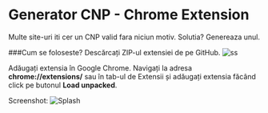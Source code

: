 # Generator CNP - Chrome Extension
Multe site-uri iti cer un CNP valid fara niciun motiv. Solutia? Genereaza unul.

###Cum se foloseste?
Descărcați ZIP-ul extensiei de pe GitHub.
![ss](https://i.gyazo.com/3f6fbd707955053a71715dbeb050c3a9.png)

Adăugați extensia în Google Chrome.
Navigați la adresa **chrome://extensions/** sau în tab-ul de Extensii și adăugați extensia făcând click pe butonul **Load unpacked**.



Screenshot:
![Splash](https://raw.githubusercontent.com/vscorpio/cnpgenerator-chrome/master/splash.jpg)
